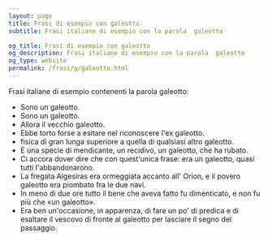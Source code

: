 ```yaml
---
layout: page
title: Frasi di esempio con galeotto 
subtitle: Frasi italiane di esempio con la parola  galeotto

og_title: Frasi di esempio con galeotto 
og_description: Frasi italiane di esempio con la parola  galeotto
og_type: website
permalink: /frasi/g/galeotto.html
---
```


Frasi italiane di esempio contenenti la parola galeotto:


- Sono un galeotto.
- Sono un galeotto.
- Allora il vecchio galeotto.
- Ebbe torto forse a esitare nel riconoscere l'ex galeotto.
- fisica di gran lunga superiore a quella di qualsiasi altro galeotto.
- È una specie di mendicante, un recidivo, un galeotto, che ha rubato.
- Ci accora dover dire che con quest'unica frase: era un galeotto, quasi tutti l'abbandonarono.
- La fregata Algesiras era ormeggiata accanto all' Orion, e il povero galeotto era piombato fra le due navi.
- In meno di due ore tutto il bene che aveva fatto fu dimenticato, e non fu più che «un galeotto».
- Era ben un'occasione, in apparenza, di fare un po' di predica e di esaltare il vescovo di fronte al galeotto per lasciare il segno del passaggio.
